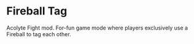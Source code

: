 # Fireball Tag

Acolyte Fight mod. For-fun game mode where players exclusively use a Fireball to tag each other.